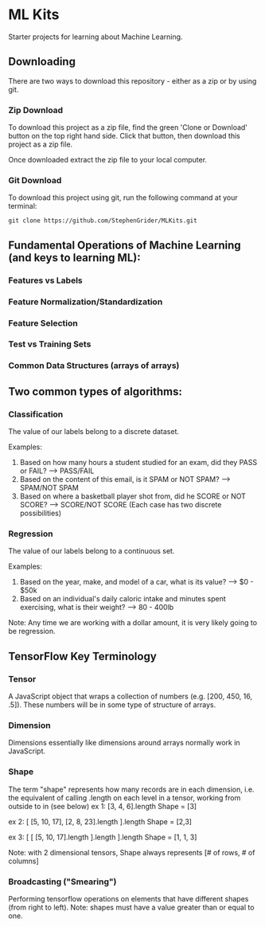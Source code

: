 # ML Kits

Starter projects for learning about Machine Learning.

## Downloading

There are two ways to download this repository - either as a zip or by using git.

### Zip Download

To download this project as a zip file, find the green 'Clone or Download' button on the top right hand side. Click that button, then download this project as a zip file.

Once downloaded extract the zip file to your local computer.

### Git Download

To download this project using git, run the following command at your terminal:

```
git clone https://github.com/StephenGrider/MLKits.git
```

## Fundamental Operations of Machine Learning (and keys to learning ML):
### Features vs Labels
### Feature Normalization/Standardization
### Feature Selection
### Test vs Training Sets
### Common Data Structures (arrays of arrays)

## Two common types of algorithms:

### Classification
The value of our labels belong to a discrete dataset.

Examples:
1) Based on how many hours a student studied for an exam, did they PASS or FAIL? --> PASS/FAIL
2) Based on the content of this email, is it SPAM or NOT SPAM? --> SPAM/NOT SPAM
3) Based on where a basketball player shot from, did he SCORE or NOT SCORE? --> SCORE/NOT SCORE
(Each case has two discrete possibilities)

### Regression
The value of our labels belong to a continuous set.

Examples:
1) Based on the year, make, and model of a car, what is its value? --> $0 - $50k
2) Based on an individual's daily caloric intake and minutes spent exercising, what is their weight? --> 80 - 400lb

Note: Any time we are working with a dollar amount, it is very likely going to be regression.

## TensorFlow Key Terminology

### Tensor
A JavaScript object that wraps a collection of numbers (e.g. [200, 450, 16, .5]). These numbers will be in some type of structure of arrays.

### Dimension
Dimensions essentially like dimensions around arrays normally work in JavaScript.

### Shape
The term "shape" represents how many records are in each dimension, i.e. the equivalent of calling .length on each level in a tensor, working from outside to in (see below)
ex 1:
[3, 4, 6].length
Shape = [3]

ex 2:
[
  [5, 10, 17],
  [2, 8, 23].length
].length
Shape = [2,3]

ex 3:
[
  [
    [5, 10, 17].length
  ].length
].length
Shape = [1, 1, 3]

Note: with 2 dimensional tensors, Shape always represents [# of rows, # of columns]

### Broadcasting ("Smearing")
Performing tensorflow operations on elements that have different shapes (from right to left). Note: shapes must have a value greater than or equal to one.
